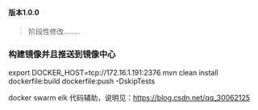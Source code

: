 #### 版本1.0.0
> 阶段性修改........

### 构建镜像并且推送到镜像中心
export DOCKER_HOST=tcp://172.16.1.191:2376
mvn clean install dockerfile:build dockerfile:push -DskipTests

docker swarm elk 代码辅助，说明见：https://blog.csdn.net/qq_30062125